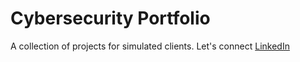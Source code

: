 # Cybersecurity Portfolio
A collection of projects for simulated clients.
Let's connect <a href="linkedin.com/jefferson-yankson">LinkedIn</a>
